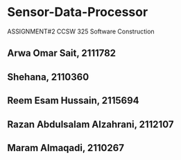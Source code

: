 # Sensor-Data-Processor
ASSIGNMENT#2 CCSW 325 Software Construction

## Arwa Omar Sait, 2111782

## Shehana, 2110360

## Reem Esam Hussain, 2115694

## Razan Abdulsalam Alzahrani, 2112107

## Maram Almaqadi, 2110267


